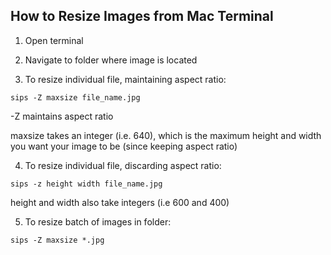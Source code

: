 ## How to Resize Images from Mac Terminal

1. Open terminal

2. Navigate to folder where image is located

3. To resize individual file, maintaining aspect ratio:

`sips -Z maxsize file_name.jpg`

-Z maintains aspect ratio

maxsize takes an integer (i.e. 640), which is the maximum height and width you want your image to be (since keeping aspect ratio)

4. To resize individual file, discarding aspect ratio:

`sips -z height width file_name.jpg`

height and width also take integers (i.e 600 and 400)

5. To resize batch of images in folder:

`sips -Z maxsize *.jpg`
